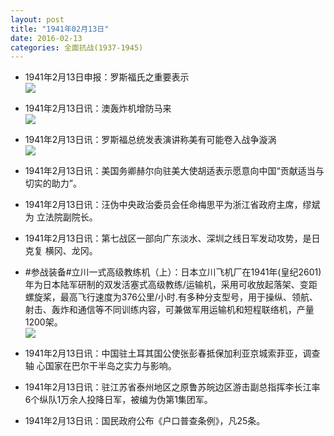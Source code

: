 ```yaml
---
layout: post
title: "1941年02月13日"
date: 2016-02-13
categories: 全面抗战(1937-1945)
---
```


<meta name="referrer" content="no-referrer" />

- 1941年2月13日申报：罗斯福氏之重要表示 <br/><img src="https://ww4.sinaimg.cn/large/aca367d8jw1f0y21hffu4j20uc13m1kx.jpg" />

- 1941年2月13日讯：澳轰炸机增防马来 <br/><img src="https://ww3.sinaimg.cn/large/aca367d8jw1f0y0b984h8j209k05xjs5.jpg" />

- 1941年2月13日讯：罗斯福总统发表演讲称美有可能卷入战争漩涡 <br/><img src="https://ww4.sinaimg.cn/large/aca367d8jw1f0xyl0z9whj205t0kn40j.jpg" />

- 1941年2月13日讯：美国务卿赫尔向驻美大使胡适表示愿意向中国“贡献适当与 切实的助力”。 

- 1941年2月13日讯：汪伪中央政治委员会任命梅思平为浙江省政府主席，缪斌为 立法院副院长。 

- 1941年2月13日讯：第七战区一部向广东淡水、深圳之线日军发动攻势，是日克复 横冈、龙冈。 

- #参战装备#立川一式高级教练机（上）：日本立川飞机厂在1941年(皇纪2601)年为日本陆军研制的双发活塞式高级教练/运输机，采用可收放起落架、变距螺旋桨，最高飞行速度为376公里/小时.有多种分支型号，用于操纵、领航、射击、轰炸和通信等不同训练内容，可兼做军用运输机和短程联络机，产量1200架。 <br/><img src="https://ww3.sinaimg.cn/large/aca367d8jw1f0xh8xr94rj20dc0d4t9y.jpg" />

- 1941年2月13日讯：中国驻土耳其国公使张彭春抵保加利亚京城索菲亚，调查轴 心国家在巴尔干半岛之实力与影响。 

- 1941年2月13日讯：驻江苏省泰州地区之原鲁苏皖边区游击副总指挥李长江率6个纵队1万余人投降日军，被编为伪第1集团军。 

- 1941年2月13日讯：国民政府公布《户口普查条例》，凡25条。 

